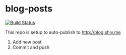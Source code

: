 # blog-posts

[![Build Status](https://travis-ci.org/shiva/blog-posts.svg?branch=all_md)](https://travis-ci.org/shiva/blog-posts)

This repo is setup to auto-publish to http://blog.shiv.me

1. Add new post
2. Commit and push

